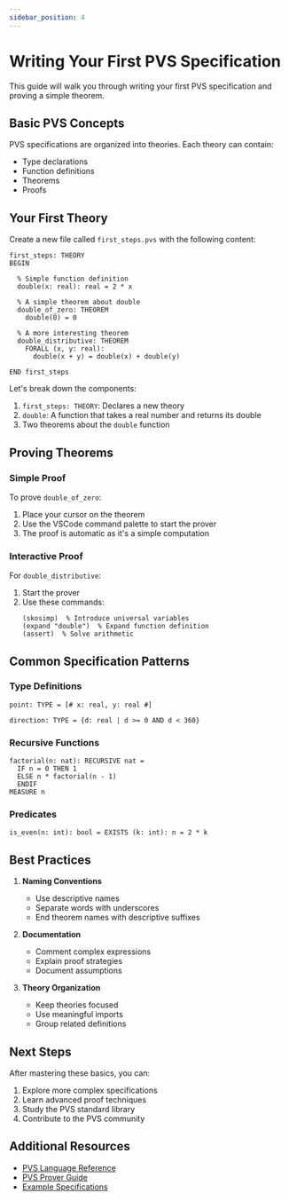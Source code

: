 ```yaml
---
sidebar_position: 4
---
```


# Writing Your First PVS Specification

This guide will walk you through writing your first PVS specification and proving a simple theorem.

## Basic PVS Concepts

PVS specifications are organized into theories. Each theory can contain:
- Type declarations
- Function definitions
- Theorems
- Proofs

## Your First Theory

Create a new file called `first_steps.pvs` with the following content:

```pvs
first_steps: THEORY
BEGIN

  % Simple function definition
  double(x: real): real = 2 * x

  % A simple theorem about double
  double_of_zero: THEOREM
    double(0) = 0

  % A more interesting theorem
  double_distributive: THEOREM
    FORALL (x, y: real):
      double(x + y) = double(x) + double(y)

END first_steps
```

Let's break down the components:

1. `first_steps: THEORY`: Declares a new theory
2. `double`: A function that takes a real number and returns its double
3. Two theorems about the `double` function

## Proving Theorems

### Simple Proof

To prove `double_of_zero`:

1. Place your cursor on the theorem
2. Use the VSCode command palette to start the prover
3. The proof is automatic as it's a simple computation

### Interactive Proof

For `double_distributive`:

1. Start the prover
2. Use these commands:
   ```
   (skosimp)  % Introduce universal variables
   (expand "double")  % Expand function definition
   (assert)  % Solve arithmetic
   ```

## Common Specification Patterns

### Type Definitions

```pvs
point: TYPE = [# x: real, y: real #]

direction: TYPE = {d: real | d >= 0 AND d < 360}
```

### Recursive Functions

```pvs
factorial(n: nat): RECURSIVE nat =
  IF n = 0 THEN 1
  ELSE n * factorial(n - 1)
  ENDIF
MEASURE n
```

### Predicates

```pvs
is_even(n: int): bool = EXISTS (k: int): n = 2 * k
```

## Best Practices

1. **Naming Conventions**
   - Use descriptive names
   - Separate words with underscores
   - End theorem names with descriptive suffixes

2. **Documentation**
   - Comment complex expressions
   - Explain proof strategies
   - Document assumptions

3. **Theory Organization**
   - Keep theories focused
   - Use meaningful imports
   - Group related definitions

## Next Steps

After mastering these basics, you can:
1. Explore more complex specifications
2. Learn advanced proof techniques
3. Study the PVS standard library
4. Contribute to the PVS community

## Additional Resources

- [PVS Language Reference](https://pvs.csl.sri.com/doc/language-reference.html)
- [PVS Prover Guide](https://pvs.csl.sri.com/doc/prover-guide.html)
- [Example Specifications](https://github.com/SRI-CSL/PVS/tree/master/examples) 